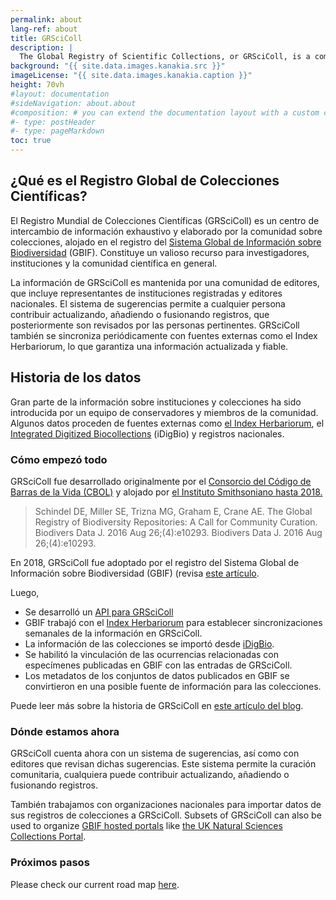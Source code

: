 ```yaml
---
permalink: about
lang-ref: about
title: GRSciColl
description: |
  The Global Registry of Scientific Collections, or GRSciColl, is a comprehensive, community-curated repository of information about scientific collections that extends work initially started by the Consortium of the Barcode of Life (CBOL).
background: "{{ site.data.images.kanakia.src }}"
imageLicense: "{{ site.data.images.kanakia.caption }}"
height: 70vh
#layout: documentation
#sideNavigation: about.about
#composition: # you can extend the documentation layout with a custom composition
#- type: postHeader
#- type: pageMarkdown
toc: true
---
```


## ¿Qué es el Registro Global de Colecciones Científicas?

El Registro Mundial de Colecciones Científicas (GRSciColl) es un centro de intercambio de información exhaustivo y elaborado por la comunidad sobre colecciones, alojado en el registro del [Sistema Global de Información sobre Biodiversidad](https://www.gbif.org/) (GBIF). Constituye un valioso recurso para investigadores, instituciones y la comunidad científica en general.

La información de GRSciColl es mantenida por una comunidad de editores, que incluye representantes de instituciones registradas y editores nacionales. El sistema de sugerencias permite a cualquier persona contribuir actualizando, añadiendo o fusionando registros, que posteriormente son revisados por las personas pertinentes. GRSciColl también se sincroniza periódicamente con fuentes externas como el Index Herbariorum, lo que garantiza una información actualizada y fiable.

## Historia de los datos

Gran parte de la información sobre instituciones y colecciones ha sido introducida por un equipo de conservadores y miembros de la comunidad. Algunos datos proceden de fuentes externas como [el Index Herbariorum](https://sweetgum.nybg.org/science/ih/), el [Integrated Digitized Biocollections](https://www.idigbio.org/) (iDigBio) y registros nacionales.

### Cómo empezó todo

GRSciColl fue desarrollado originalmente por el [Consorcio del Código de Barras de la Vida (CBOL)](https://www.gbif.org/participant/287)  y alojado por  [el Instituto Smithsoniano hasta 2018.](https://www.si.edu)

> Schindel DE, Miller SE, Trizna MG, Graham E, Crane AE. The Global Registry of Biodiversity Repositories: A Call for Community Curation. Biodivers Data J. 2016 Aug 26;(4):e10293. Biodivers Data J. 2016 Aug 26;(4):e10293.

En 2018, GRSciColl fue adoptado por el registro del Sistema Global de Información sobre Biodiversidad (GBIF) (revisa [este artículo](https://www.gbif.org/news/5kyAslpqTVxYqZTwYn1cub/gbif-provides-new-home-for-the-global-registry-of-scientific-collections).

Luego,
* Se desarrolló un [API para GRSciColl](/api)
* GBIF trabajó con el [Index Herbariorum](https://sweetgum.nybg.org/science/ih/) para establecer sincronizaciones semanales de la información en GRSciColl.
* La información de las colecciones se importó desde [iDigBio](https://www.idigbio.org).
* Se habilitó la vinculación de las ocurrencias relacionadas con especímenes publicadas en GBIF con las entradas de GRSciColl.
* Los metadatos de los conjuntos de datos publicados en GBIF se convirtieron en una posible fuente de información para las colecciones.

Puede leer más sobre la historia de GRSciColl en [este artículo del blog](https://data-blog.gbif.org/post/grscicoll-2021/).

### Dónde estamos ahora

GRSciColl cuenta ahora con un sistema de sugerencias, así como con editores que revisan dichas sugerencias. Este sistema permite la curación comunitaria, cualquiera puede contribuir actualizando, añadiendo o fusionando registros.

También trabajamos con organizaciones nacionales para importar datos de sus registros de colecciones a GRSciColl. Subsets of GRSciColl can also be used to organize [GBIF hosted portals](https://www.gbif.org/hosted-portals) like [the UK Natural Sciences Collections Portal](https://data.dissco-uk.org).

### Próximos pasos

Please check our current road map [here](/road-map).
